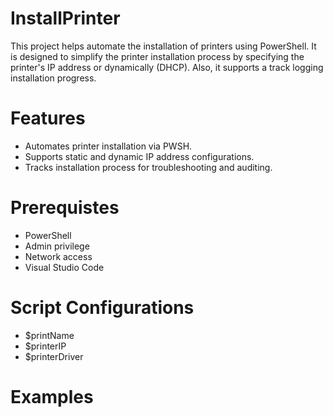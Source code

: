 # InstallPrinter
This project helps automate the installation of printers using PowerShell. It is designed to simplify the printer installation process by specifying the printer's IP address or dynamically (DHCP). Also, it supports a track logging installation progress.

# Features
- Automates printer installation via PWSH.
- Supports static and dynamic IP address configurations.
- Tracks installation process for troubleshooting and auditing.

# Prerequistes
- PowerShell
- Admin privilege
- Network access
- Visual Studio Code

# Script Configurations
- $printName
- $printerIP
- $printerDriver

# Examples